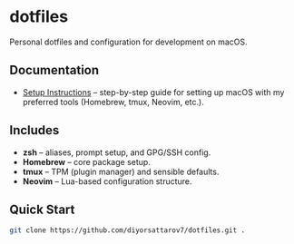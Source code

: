 # dotfiles

Personal dotfiles and configuration for development on macOS.

## Documentation
- [Setup Instructions](.docs/setup.md) – step-by-step guide for setting up macOS with my preferred tools (Homebrew, tmux, Neovim, etc.).

## Includes
- **zsh** – aliases, prompt setup, and GPG/SSH config.
- **Homebrew** – core package setup.
- **tmux** – TPM (plugin manager) and sensible defaults.
- **Neovim** – Lua-based configuration structure.

## Quick Start
```bash
git clone https://github.com/diyorsattarov7/dotfiles.git .
````
